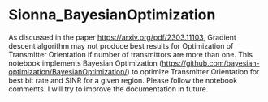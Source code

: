 # Sionna_BayesianOptimization
As discussed in the paper https://arxiv.org/pdf/2303.11103, Gradient descent algorithm may not produce best results for Optimization of Transmitter Orientation if number of transmittors are more than one. 
This notebook implements Bayesian Optimization (https://github.com/bayesian-optimization/BayesianOptimization/) to optimize Transmitter Orientation for best bit rate and SINR for a given region. Please follow the notebook comments. I will try to improve the documentation in future.
